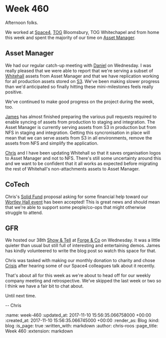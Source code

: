 Week 460
========

Afternoon folks.

We worked at [Space4][space4], [TOG][the-office-group] Bloomsbury, TOG Whitechapel and from home this week and spent the majority of our time on [Asset Manager][asset-manager].

## Asset Manager

We had our regular catch-up meeting with [Daniel][daniel-roseman] on Wednesday. I was really pleased that we were able to report that we're serving a subset of [Whitehall][whitehall] assets from Asset Manager and that we have replication working for all production assets stored on [S3][aws-s3]. We've been making slower progress than we'd anticipated so finally hitting these mini-milestones feels really positive.

We've continued to make good progress on the project during the week, too.

[James][james-mead] has almost finished preparing the various pull requests required to enable syncing of assets from production to staging and integration. The Asset Manager is currently serving assets from S3 in production but from NFS in staging and integration. Getting this syncronisation in place will mean that we can serve assets from S3 in all environments, remove the assets from NFS and simplify the application.

[Chris][chris-lowis] and I have been updating Whitehall so that it saves organisation logos to Asset Manager and not to NFS. There's still some uncertainty around this and we want to be confident that it all works as expected before migrating the rest of Whitehall's non-attachments assets to Asset Manager.

## CoTech

Chris's [Solid Fund][solid-fund] proposal asking for some financial help toward our [Wortley Hall event][cotech-wortley-hall] has been accepted! This is great news and should mean that we're able to support some people/co-ops that might otherwise struggle to attend.

## GFR

We hosted our 38th [Show & Tell][show-and-tell] at [Forge & Co][forge-and-co] on Wednesday. It was a little quieter than usual but still full of interesting and entertaining demos. James has kindly volunteered to write the blog post so watch this space for that.

Chris was tasked with making our monthly donation to charity and chose [Crisis][crisis] after hearing some of our Space4 colleagues talk about it recently.

That's about all for this week as we're about to head off for our weekly company meeting and retrospective. We've skipped the last week or two so I think we have a fair bit to chat about.

Until next time.

-- Chris

[asset-manager]: https://github.com/alphagov/asset-manager
[aws-s3]: https://aws.amazon.com/s3/
[chris-lowis]: /chris-lowis
[cotech-wortley-hall]: https://wiki.coops.tech/wiki/Wortley_Hall_2017
[crisis]: https://www.crisis.org.uk/
[daniel-roseman]: https://twitter.com/danielroseman
[forge-and-co]: http://forgeandco.co.uk/
[james-mead]: /james-mead
[show-and-tell]: /show-and-tell-events
[solid-fund]: http://solidfund.coop/
[space4]: http://space4.tech
[the-office-group]: http://www.theofficegroup.co.uk/
[whitehall]: http://github.com/alphagov/whitehall

:name: week-460
:updated_at: 2017-11-10 15:56:35.066758000 +00:00
:created_at: 2017-11-10 15:56:35.066745000 +00:00
:render_as: Blog
:kind: blog
:is_page: true
:written_with: markdown
:author: chris-roos
:page_title: Week 460
:extension: markdown
